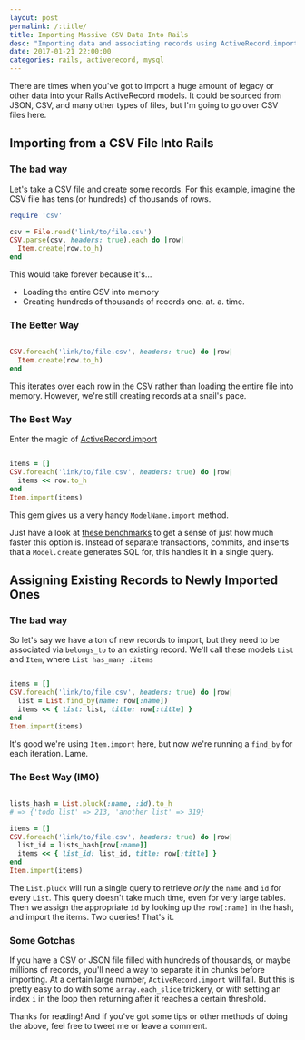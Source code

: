 ```yaml
---
layout: post
permalink: /:title/
title: Importing Massive CSV Data Into Rails
desc: "Importing data and associating records using ActiveRecord.import and other ActiveRecord tools"
date: 2017-01-21 22:00:00
categories: rails, activerecord, mysql
---
```


There are times when you've got to import a huge amount of legacy or other data into your Rails ActiveRecord models.
It could be sourced from JSON, CSV, and many other types of files, but I'm going to go over CSV files here.

<h2>Importing from a CSV File Into Rails</h2>

<h3>The bad way</h3>

Let's take a CSV file and create some records. For this example, imagine the CSV file has tens (or hundreds) of thousands of rows.

~~~ ruby
require 'csv'

csv = File.read('link/to/file.csv')
CSV.parse(csv, headers: true).each do |row|
  Item.create(row.to_h)
end

~~~

This would take forever because it's...

* Loading the entire CSV into memory
* Creating hundreds of thousands of records one. at. a. time.

<h3>The Better Way</h3>

~~~ ruby

CSV.foreach('link/to/file.csv', headers: true) do |row|
  Item.create(row.to_h)
end

~~~

This iterates over each row in the CSV rather than loading the entire file into memory. However, we're still creating records at a snail's pace.

<h3>The Best Way</h3>

Enter the magic of [ActiveRecord.import](https://github.com/zdennis/activerecord-import)

~~~ ruby

items = []
CSV.foreach('link/to/file.csv', headers: true) do |row|
  items << row.to_h
end
Item.import(items)

~~~

This gem gives us a very handy `ModelName.import` method.

Just have a look at [these benchmarks](https://github.com/zdennis/activerecord-import/wiki/Benchmarks) to get a sense of just how much faster this option is.
Instead of separate transactions, commits, and inserts that a `Model.create` generates SQL for, this handles it in a single query.

<h2>Assigning Existing Records to Newly Imported Ones</h2>

<h3>The bad way</h3>

So let's say we have a ton of new records to import, but they need to be associated via `belongs_to` to an existing record.
We'll call these models `List` and `Item`, where `List has_many :items`

~~~ ruby

items = []
CSV.foreach('link/to/file.csv', headers: true) do |row|
  list = List.find_by(name: row[:name])
  items << { list: list, title: row[:title] }
end
Item.import(items)

~~~

It's good we're using `Item.import` here, but now we're running a `find_by` for each iteration. Lame.

<h3>The Best Way (IMO)</h3>

~~~ ruby

lists_hash = List.pluck(:name, :id).to_h
# => {'todo list' => 213, 'another list' => 319}

items = []
CSV.foreach('link/to/file.csv', headers: true) do |row|
  list_id = lists_hash[row[:name]]
  items << { list_id: list_id, title: row[:title] }
end
Item.import(items)

~~~

The `List.pluck` will run a single query to retrieve _only_ the `name` and `id` for every `List`.
This query doesn't take much time, even for very large tables. Then we assign the appropriate `id` by looking up the `row[:name]` in the hash, and import the items.
Two queries! That's it.

<h3>Some Gotchas</h3>

If you have a CSV or JSON file filled with hundreds of thousands, or maybe millions of records, you'll need a way to separate it in chunks before importing.
At a certain large number, `ActiveRecord.import` will fail. But this is pretty easy to do with some `array.each_slice` trickery, or with setting an index `i` in the loop then returning after it reaches a certain threshold.


Thanks for reading! And if you've got some tips or other methods of doing the above, feel free to tweet me or leave a comment.

